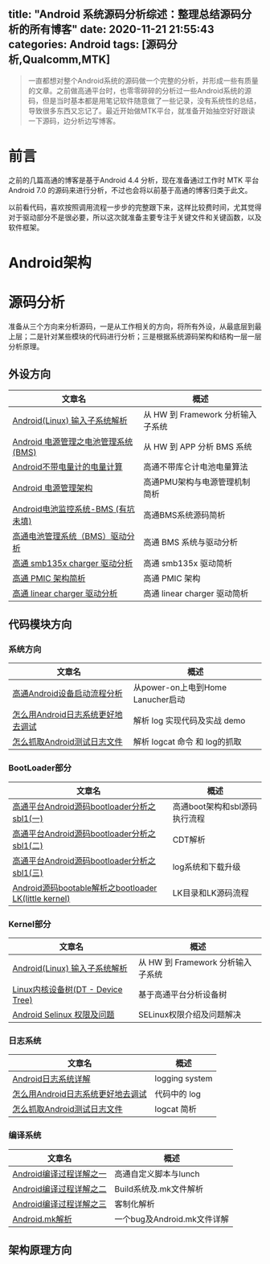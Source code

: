 title: "Android 系统源码分析综述：整理总结源码分析的所有博客"
date: 2020-11-21 21:55:43
categories: Android
tags: [源码分析,Qualcomm,MTK]
---
> 一直都想对整个Android系统的源码做一个完整的分析，并形成一些有质量的文章。之前做高通平台时，也零零碎碎的分析过一些Android系统的源码，但是当时基本都是用笔记软件随意做了一些记录，没有系统性的总结，导致很多东西又忘记了。最近开始做MTK平台，就准备开始抽空好好跟读一下源码，边分析边写博客。

# 前言
之前的几篇高通的博客是基于Android 4.4 分析，现在准备通过工作时 MTK 平台 Android 7.0 的源码来进行分析，不过也会将以前基于高通的博客归类于此文。

以前看代码，喜欢按照调用流程一步步的完整跟下来，这样比较费时间，尤其觉得对于驱动部分不是很必要，所以这次就准备主要专注于关键文件和关键函数，以及软件框架。
<!--more-->
# Android架构

# 源码分析
准备从三个方向来分析源码，一是从工作相关的方向，将所有外设，从最底层到最上层；二是针对某些模块的代码进行分析；三是根据系统源码架构和结构一层一层分析原理。

## 外设方向

文章名 | 概述
---|---
[Android(Linux) 输入子系统解析](http://huaqianlee.github.io/2017/11/23/Android/Android-Linux-input-system-analysis/)|从 HW 到 Framework 分析输入子系统
[Android 电源管理之电池管理系统(BMS)](http://huaqianlee.github.io/2017/11/21/Android/BMS-of-Android-Power-Management/)|从 HW 到 APP 分析 BMS 系统  
[Android不带电量计的电量计算](http://huaqianlee.github.io/2015/01/21/Android/%E9%AB%98%E9%80%9AAndroid%E4%B8%8D%E5%B8%A6%E7%94%B5%E9%87%8F%E8%AE%A1%E7%9A%84%E7%94%B5%E9%87%8F%E8%AE%A1%E7%AE%97%E6%96%B9%E5%BC%8F/) | 高通不带库仑计电池电量算法
[Android 电源管理架构](http://huaqianlee.github.io/2015/05/30/Android/Android%E7%94%B5%E6%BA%90%E7%AE%A1%E7%90%86%E6%9E%B6%E6%9E%84/) | 高通PMU架构与电源管理机制简析
[Android电池监控系统-BMS (有坑未填)](http://huaqianlee.github.io/2015/06/06/Android/Android%E7%94%B5%E6%B1%A0%E7%9B%91%E6%8E%A7%E7%B3%BB%E7%BB%9F-BMS-%E4%B9%8B%E7%94%B5%E6%B1%A0%E7%B3%BB%E7%BB%9F%E6%9E%B6%E6%9E%84/) |高通BMS系统源码简析
[高通电池管理系统（BMS）驱动分析](http://huaqianlee.github.io/2015/06/24/Android/qaulcomm-bms-driver-analysis/)|高通 BMS 系统与驱动分析
[高通 smb135x charger 驱动分析](http://huaqianlee.github.io/2015/06/24/Android/smb135x-charger-driver/)|高通 smb135x 驱动简析
[高通 PMIC 架构简析](http://huaqianlee.github.io/2015/06/24/Android/qcom-pmic-driver/)| 高通 PMIC 架构
[高通 linear charger 驱动分析](http://huaqianlee.github.io/2015/06/24/Android/linear-charger-driver/)| 高通 linear charger 驱动简析

## 代码模块方向

### 系统方向
文章名 | 概述
---|---
[高通Android设备启动流程分析](http://huaqianlee.github.io/2015/08/23/Android/%E9%AB%98%E9%80%9AAndroid%E8%AE%BE%E5%A4%87%E5%90%AF%E5%8A%A8%E6%B5%81%E7%A8%8B%E5%88%86%E6%9E%90-%E4%BB%8Epower-on%E4%B8%8A%E7%94%B5%E5%88%B0Home-Lanucher%E5%90%AF%E5%8A%A8/)|从power-on上电到Home Lanucher启动
[怎么用Android日志系统更好地去调试](http://huaqianlee.github.io/2015/07/18/Android/%E6%80%8E%E4%B9%88%E7%94%A8Android%E6%97%A5%E5%BF%97%E7%B3%BB%E7%BB%9F%E6%9B%B4%E5%A5%BD%E5%9C%B0%E5%8E%BB%E8%B0%83%E8%AF%95-How-to-debug-with-Android-logging/)|解析 log 实现代码及实战 demo
[怎么抓取Android测试日志文件](http://huaqianlee.github.io/2015/07/19/Android/%E6%80%8E%E4%B9%88%E6%8A%93%E5%8F%96Android%E6%B5%8B%E8%AF%95%E6%97%A5%E5%BF%97%E6%96%87%E4%BB%B6-How-to-get-android-log-file/)|解析 logcat 命令 和 log的抓取

### BootLoader部分
文章名 | 概述
---|---
[高通平台Android源码bootloader分析之sbl1(一)](http://huaqianlee.github.io/2015/08/15/Android/%E9%AB%98%E9%80%9A%E5%B9%B3%E5%8F%B0Android%E6%BA%90%E7%A0%81bootloader%E5%88%86%E6%9E%90%E4%B9%8Bsbl1-%E4%B8%80/)|高通boot架构和sbl源码执行流程
[高通平台Android源码bootloader分析之sbl1(二)](http://huaqianlee.github.io/2015/08/15/Android/%E9%AB%98%E9%80%9A%E5%B9%B3%E5%8F%B0Android%E6%BA%90%E7%A0%81bootloader%E5%88%86%E6%9E%90%E4%B9%8Bsbl1-%E4%BA%8C/)|CDT解析
[高通平台Android源码bootloader分析之sbl1(三)](http://huaqianlee.github.io/2015/08/18/Android/%E9%AB%98%E9%80%9A%E5%B9%B3%E5%8F%B0Android%E6%BA%90%E7%A0%81bootloader%E5%88%86%E6%9E%90%E4%B9%8Bsbl1-%E4%B8%89/)|log系统和下载升级
[Android源码bootable解析之bootloader LK(little kernel)](http://huaqianlee.github.io/2015/07/25/Android/Android%E6%BA%90%E7%A0%81bootable%E8%A7%A3%E6%9E%90%E4%B9%8BLK-bootloader-little-kernel/)|LK目录和LK源码流程

### Kernel部分
文章名 | 概述
---|---
[Android(Linux) 输入子系统解析](http://huaqianlee.github.io/2017/11/23/Android/Android-Linux-input-system-analysis/)|从 HW 到 Framework 分析输入子系统
[Linux内核设备树(DT - Device Tree)](http://huaqianlee.github.io/2015/08/19/Android/%E9%AB%98%E9%80%9A%E5%B9%B3%E5%8F%B0Android%E6%BA%90%E7%A0%81%E5%88%86%E6%9E%90%E4%B9%8BLinux%E5%86%85%E6%A0%B8%E8%AE%BE%E5%A4%87%E6%A0%91-DT-Device-Tree-dts%E6%96%87%E4%BB%B6/)|基于高通平台分析设备树
[Android Selinux 权限及问题](http://huaqianlee.github.io/2017/11/14/Android/Android-SELinux-Permison-and-Question/)|SELinux权限介绍及问题解决


### 日志系统
文章名 | 概述
---|---
[Android日志系统详解](http://huaqianlee.github.io/2015/07/18/Android/Android-Logging-system-Android%E6%97%A5%E5%BF%97%E7%B3%BB%E7%BB%9F%E8%AF%A6%E8%A7%A3/)|logging system
[怎么用Android日志系统更好地去调试](http://huaqianlee.github.io/2015/07/18/Android/%E6%80%8E%E4%B9%88%E7%94%A8Android%E6%97%A5%E5%BF%97%E7%B3%BB%E7%BB%9F%E6%9B%B4%E5%A5%BD%E5%9C%B0%E5%8E%BB%E8%B0%83%E8%AF%95-How-to-debug-with-Android-logging/)|代码中的 log
[怎么抓取Android测试日志文件](http://huaqianlee.github.io/2015/07/19/Android/%E6%80%8E%E4%B9%88%E6%8A%93%E5%8F%96Android%E6%B5%8B%E8%AF%95%E6%97%A5%E5%BF%97%E6%96%87%E4%BB%B6-How-to-get-android-log-file/)|logcat 简析



### 编译系统
文章名 | 概述
---|---
[Android编译过程详解之一](http://huaqianlee.github.io/2015/07/11/Android/Android%E7%BC%96%E8%AF%91%E8%BF%87%E7%A8%8B%E8%AF%A6%E8%A7%A3%E4%B9%8B%E4%B8%80/)|高通自定义脚本与lunch
[Android编译过程详解之二](http://huaqianlee.github.io/2015/07/12/Android/Android%E7%BC%96%E8%AF%91%E8%BF%87%E7%A8%8B%E8%AF%A6%E8%A7%A3%E4%B9%8B%E4%BA%8C/)|Build系统及.mk文件解析
[Android编译过程详解之三](http://huaqianlee.github.io/2015/07/12/Android/Android%E7%BC%96%E8%AF%91%E8%BF%87%E7%A8%8B%E8%AF%A6%E8%A7%A3%E4%B9%8B%E4%B8%89/)|客制化解析
[Android.mk解析](http://huaqianlee.github.io/2015/07/12/Android/About-ActivityNotFoundException-Unable-to-find-explicit-activity-class-Android-mk%E8%A7%A3%E6%9E%90/)|一个bug及Android.mk文件详解



## 架构原理方向








